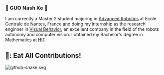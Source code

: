 ### 🐯 GUO Nash Ke 👋
I am currently a Master 2 student majoring in [Advanced Robotics](https://www.ec-nantes.fr/study/masters/advanced-robotics-coro-imar) at Ecole Centrale de Nantes, France and doing my internship as the research enginner in [Visual Behavior](https://visualbehavior.ai/), an excellent company in the field of the robots autonomy and computer vision. I obtained my Bachelor's degree in Mathematics at [HIT](http://en.hit.edu.cn/)
## 🐍: Eat All Contributions!
![github-snake.svg](https://github.com/GUOkekkk/GUOkekkk/blob/output/github-contribution-grid-snake.svg)

<!--
**GUOkekkk/GUOkekkk** 🐯is a ✨ _special_ ✨ repository because its `README.md` (this file) appears on your GitHub profile.


Here are some ideas to get you started:

- 🔭 I’m currently working on ...
- 🌱 I’m currently learning ...
- 👯 I’m looking to collaborate on ...
- 🤔 I’m looking for help with ...
- 💬 Ask me about ...
- 📫 How to reach me: ...
- 😄 Pronouns: ...
- ⚡ Fun fact: ...
-->
